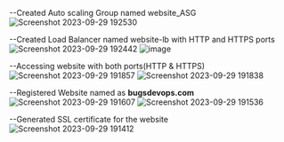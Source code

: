 --Created Auto scaling Group named website_ASG
![Screenshot 2023-09-29 192530](https://github.com/BugsBunny0406/devops_training/assets/142735210/9efde577-1f86-4fbe-a380-09c80431205a)

--Created Load Balancer named website-lb with HTTP and HTTPS ports
![Screenshot 2023-09-29 192442](https://github.com/BugsBunny0406/devops_training/assets/142735210/bdee7fd3-3eef-4d07-b8fc-089acdd4d3f5)
![image](https://github.com/BugsBunny0406/devops_training/assets/142735210/536c7a65-d76e-4029-a232-1ca47054cf7d)

--Accessing website with both ports(HTTP & HTTPS)
![Screenshot 2023-09-29 191857](https://github.com/BugsBunny0406/devops_training/assets/142735210/0edff494-e0f5-4c7c-bd04-4406cfa3bf4c)
![Screenshot 2023-09-29 191838](https://github.com/BugsBunny0406/devops_training/assets/142735210/6979b3eb-3371-4ddc-a9ae-17d5d22833a8)

--Registered Website named as **bugsdevops.com** 
![Screenshot 2023-09-29 191607](https://github.com/BugsBunny0406/devops_training/assets/142735210/beabf78b-7e3d-4844-8411-1e3f0764a9cc)
![Screenshot 2023-09-29 191536](https://github.com/BugsBunny0406/devops_training/assets/142735210/7f921429-b68a-4d28-a059-e703f94d1fc4)

--Generated SSL certificate for the website 
![Screenshot 2023-09-29 191412](https://github.com/BugsBunny0406/devops_training/assets/142735210/6eb45efc-b897-479e-8fe4-e80eb946f56d)
